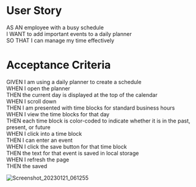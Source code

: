 # User Story
AS AN employee with a busy schedule  </br>
I WANT to add important events to a daily planner  
SO THAT I can manage my time effectively  

# Acceptance Criteria  
GIVEN I am using a daily planner to create a schedule</br>
WHEN I open the planner</br>
THEN the current day is displayed at the top of the calendar</br>
WHEN I scroll down</br>
THEN I am presented with time blocks for standard business hours</br>
WHEN I view the time blocks for that day</br>
THEN each time block is color-coded to indicate whether it is in the past, present, or future</br>
WHEN I click into a time block</br>
THEN I can enter an event</br>
WHEN I click the save button for that time block</br>
THEN the text for that event is saved in local storage</br>
WHEN I refresh the page</br>
THEN the saved 






![Screenshot_20230121_061255](https://user-images.githubusercontent.com/113002223/213896186-8b84ac50-3ee4-4451-a3cc-47eabfae2da2.png)
